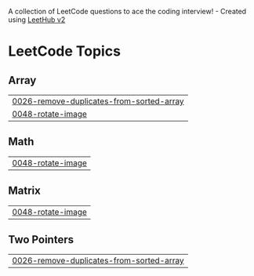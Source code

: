 A collection of LeetCode questions to ace the coding interview! - Created using [LeetHub v2](https://github.com/arunbhardwaj/LeetHub-2.0)
<!---LeetCode Topics Start-->
# LeetCode Topics
## Array
|  |
| ------- |
| [0026-remove-duplicates-from-sorted-array](https://github.com/sathish-s704/leetcode_submissions/tree/master/0026-remove-duplicates-from-sorted-array) |
| [0048-rotate-image](https://github.com/sathish-s704/leetcode_submissions/tree/master/0048-rotate-image) |
## Math
|  |
| ------- |
| [0048-rotate-image](https://github.com/sathish-s704/leetcode_submissions/tree/master/0048-rotate-image) |
## Matrix
|  |
| ------- |
| [0048-rotate-image](https://github.com/sathish-s704/leetcode_submissions/tree/master/0048-rotate-image) |
## Two Pointers
|  |
| ------- |
| [0026-remove-duplicates-from-sorted-array](https://github.com/sathish-s704/leetcode_submissions/tree/master/0026-remove-duplicates-from-sorted-array) |
<!---LeetCode Topics End-->